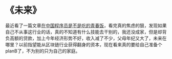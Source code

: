 # 《未来》

最近看了一篇文章[在中国程序员是不是吃的青春饭](https://blog.csdn.net/harvic880925/article/details/102850436?depth_1-utm_source=distribute.pc_relevant.none-task-blog-BlogCommendHotData-13&utm_source=distribute.pc_relevant.none-task-blog-BlogCommendHotData-13)，看完真的焦虑的狠，发现如果自己不从事这行业的话，真的不知道有什么技能去干别的，我还没成家，但是却背负高额的贷款，加上今年经济形势不好，收入减了不少，父母年纪又大了，未来在哪里？以前指望能从区块链行业获得翻身的资本，现在看来真的要给自己准备个planB了，不为别的只为自己的家庭。




